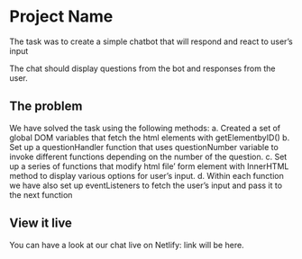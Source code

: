 # Project Name

The task was to create a simple chatbot that will respond and react to user’s input

The chat should display questions from the bot and responses from the user.


## The problem

We have solved the task using the following methods:
  a. Created a set of global DOM variables that fetch the html elements with getElementbyID()
  b. Set up a questionHandler function that uses questionNumber variable to invoke different functions depending on the number of the question.
  c. Set up a series of functions that modify html file’ form element with InnerHTML method to display various options for user’s input.
  d. Within each function we have also set up eventListeners to fetch the user’s input and pass it to the next function


## View it live

You can have a look at our chat live on Netlify: link will be here.
